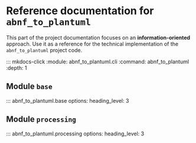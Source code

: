 # Reference documentation for `abnf_to_plantuml`

This part of the project documentation focuses on
an **information-oriented** approach. Use it as a
reference for the technical implementation of the
`abnf_to_plantuml` project code.

::: mkdocs-click
    :module: abnf_to_plantuml.cli
    :command: abnf_to_plantuml
    :depth: 1

## Module `base`

::: abnf_to_plantuml.base
    options:
        heading_level: 3


## Module `processing`

::: abnf_to_plantuml.processing
    options:
        heading_level: 3
